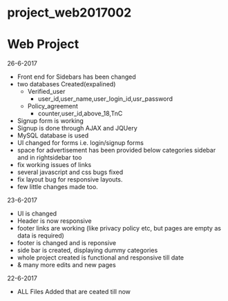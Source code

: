 # project_web2017002
Web Project
==============================================
26-6-2017

* Front end for Sidebars has been changed
* two databases Created(expalined)
  * Verified_user
    * user_id,user_name,user_login_id,usr_password
  * Policy_agreement
    * counter,user_id,above_18,TnC
* Signup form is working
* Signup is done through AJAX and JQUery
* MySQL database is used
* UI changed for forms i.e. login/signup forms
* space for advertisement has been provided below categories sidebar and in rightsidebar too
* fix working issues of links
* several javascript and css bugs fixed
* fix layout bug for responsive layouts.
* few little changes made too.

23-6-2017

* UI is changed
* Header is now responsive
* footer links are working (like privacy policy etc, but pages are empty as data is required)
* footer is changed and is reponsive
* side bar is created, displaying dummy categories
* whole project created is functional and responsive till date
* & many more edits and new pages

22-6-2017

* ALL Files Added that are ceated till now

